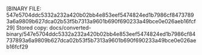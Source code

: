 [BINARY FILE: 547e5704ddc5332a232a420b02bb4e853eef5474824ed1b7986cf84737893a6a9809b627dca02b53f5b7313a9601b690f690233a49bce0e026aeb16fcf29]
Stored copy: docs/converted-binary/547e5704ddc5332a232a420b02bb4e853eef5474824ed1b7986cf84737893a6a9809b627dca02b53f5b7313a9601b690f690233a49bce0e026aeb16fcf29

